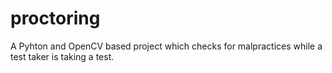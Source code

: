 # proctoring
A Pyhton and OpenCV based project which checks for malpractices while a test taker is taking a test.
